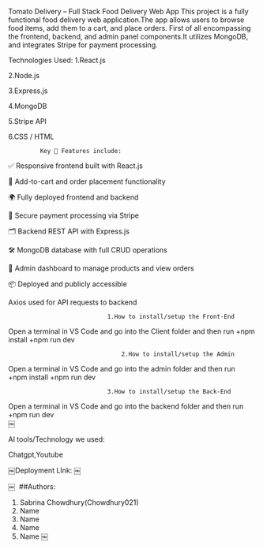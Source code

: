 																																								
Tomato Delivery – Full Stack Food Delivery Web App
This project is a fully functional food delivery web application.The app allows users to browse food items, add them to a cart, and place orders.
First of all encompassing the frontend, backend, and admin panel components.It utilizes  MongoDB, and integrates Stripe for payment processing.

Technologies Used:
1.React.js

2.Node.js

3.Express.js

4.MongoDB

5.Stripe API

6.CSS / HTML

             Key 🌟 Features include:

✅ Responsive frontend built with React.js

🛒 Add-to-cart and order placement functionality

🌍 Fully deployed frontend and backend

🧾 Secure payment processing via Stripe

🗂️ Backend REST API with Express.js

🛠️ MongoDB database with full CRUD operations

🔐 Admin dashboard to manage products and view orders

📦 Deployed and publicly accessible

Axios used for API requests to backend


			                    1.How to install/setup the Front-End

Open a terminal in VS Code and go into the Client folder and then run
	+npm install
+npm run dev    




                             		2.How to install/setup the Admin
			   
Open a terminal in VS Code and go into the admin folder and then run																							
+npm install
+npm run dev	




			                    3.How to install/setup the Back-End	
		       
   Open a terminal in VS Code and go into the backend folder and then run																					+npm run dev	
￼



AI tools/Technology we used:

Chatgpt,Youtube 




￼Deployment LInk:
￼

 
￼
 ##Authors:
1. Sabrina Chowdhury(Chowdhury021)
2. Name
3. Name
4. Name
5. Name
￼

